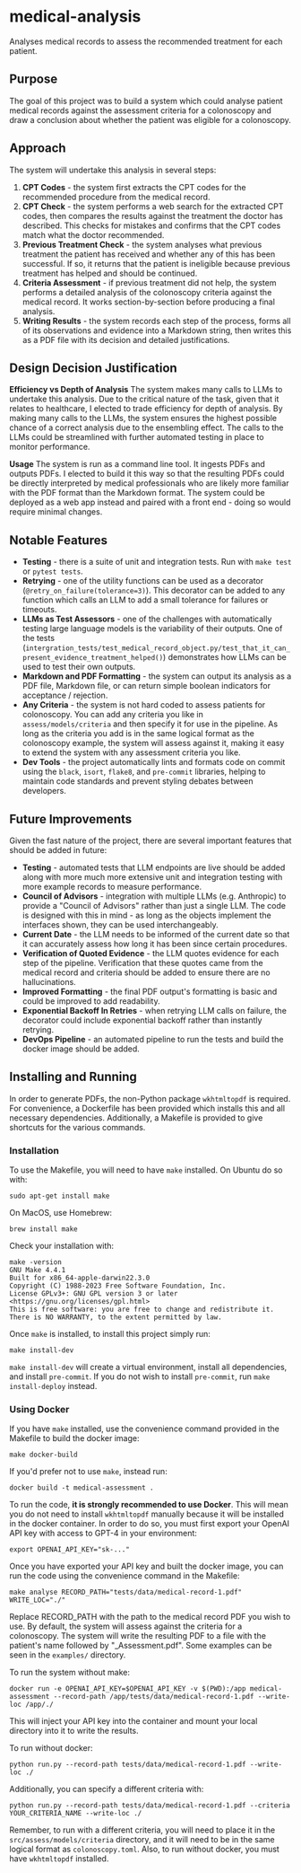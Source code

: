 # medical-analysis
Analyses medical records to assess the recommended treatment for each patient.

## Purpose
The goal of this project was to build a system which could analyse patient medical records against the assessment criteria for a colonoscopy and draw a conclusion about whether the patient was eligible for a colonoscopy.

## Approach
The system will undertake this analysis in several steps:
1. **CPT Codes** - the system first extracts the CPT codes for the recommended procedure from the medical record.
2. **CPT Check** - the system performs a web search for the extracted CPT codes, then compares the results against the treatment the doctor has described. This checks for mistakes and confirms that the CPT codes match what the doctor recommended.
3. **Previous Treatment Check** - the system analyses what previous treatment the patient has received and whether any of this has been successful. If so, it returns that the patient is ineligible because previous treatment has helped and should be continued.
4. **Criteria Assessment** - if previous treatment did not help, the system performs a detailed analysis of the colonoscopy criteria against the medical record. It works section-by-section before producing a final analysis.
5. **Writing Results** - the system records each step of the process, forms all of its observations and evidence into a Markdown string, then writes this as a PDF file with its decision and detailed justifications.

## Design Decision Justification
**Efficiency vs Depth of Analysis** The system makes many calls to LLMs to undertake this analysis. Due to the critical nature of the task, given that it relates to healthcare, I elected to trade efficiency for depth of analysis. By making many calls to the LLMs, the system ensures the highest possible chance of a correct analysis due to the ensembling effect. The calls to the LLMs could be streamlined with further automated testing in place to monitor performance.

**Usage** The system is run as a command line tool. It ingests PDFs and outputs PDFs. I elected to build it this way so that the resulting PDFs could be directly interpreted by medical professionals who are likely more familiar with the PDF format than the Markdown format. The system could be deployed as a web app instead and paired with a front end - doing so would require minimal changes.

## Notable Features
* **Testing** - there is a suite of unit and integration tests. Run with `make test` or `pytest tests`.
* **Retrying** - one of the utility functions can be used as a decorator (`@retry_on_failure(tolerance=3)`). This decorator can be added to any function which calls an LLM to add a small tolerance for failures or timeouts.
* **LLMs as Test Assessors** - one of the challenges with automatically testing large language models is the variability of their outputs. One of the tests (`intergration_tests/test_medical_record_object.py/test_that_it_can_present_evidence_treatment_helped()`) demonstrates how LLMs can be used to test their own outputs.
* **Markdown and PDF Formatting** - the system can output its analysis as a PDF file, Markdown file, or can return simple boolean indicators for acceptance / rejection.
* **Any Criteria** - the system is not hard coded to assess patients for colonoscopy. You can add any criteria you like in `assess/models/criteria` and then specify it for use in the pipeline. As long as the criteria you add is in the same logical format as the colonoscopy example, the system will assess against it, making it easy to extend the system with any assessment criteria you like.
* **Dev Tools** - the project automatically lints and formats code on commit using the `black`, `isort`, `flake8`, and `pre-commit` libraries, helping to maintain code standards and prevent styling debates between developers.

## Future Improvements
Given the fast nature of the project, there are several important features that should be added in future:
* **Testing** - automated tests that LLM endpoints are live should be added along with more much more extensive unit and integration testing with more example records to measure performance.
* **Council of Advisors** - integration with multiple LLMs (e.g. Anthropic) to provide a "Council of Advisors" rather than just a single LLM. The code is designed with this in mind - as long as the objects implement the interfaces shown, they can be used interchangeably.
* **Current Date** - the LLM needs to be informed of the current date so that it can accurately assess how long it has been since certain procedures.
* **Verification of Quoted Evidence** - the LLM quotes evidence for each step of the pipeline. Verification that these quotes came from the medical record and criteria should be added to ensure there are no hallucinations.
* **Improved Formatting** - the final PDF output's formatting is basic and could be improved to add readability.
* **Exponential Backoff In Retries** - when retrying LLM calls on failure, the decorator could include exponential backoff rather than instantly retrying.
* **DevOps Pipeline** - an automated pipeline to run the tests and build the docker image should be added.

## Installing and Running
In order to generate PDFs, the non-Python package `wkhtmltopdf` is required. For convenience, a Dockerfile has been provided which installs this and all necessary dependencies. Additionally, a Makefile is provided to give shortcuts for the various commands.

### Installation
To use the Makefile, you will need to have `make` installed. On Ubuntu do so with:
```commandline
sudo apt-get install make
```
On MacOS, use Homebrew:
```commandline
brew install make
```
Check your installation with:
```commandline
make -version
GNU Make 4.4.1
Built for x86_64-apple-darwin22.3.0
Copyright (C) 1988-2023 Free Software Foundation, Inc.
License GPLv3+: GNU GPL version 3 or later <https://gnu.org/licenses/gpl.html>
This is free software: you are free to change and redistribute it.
There is NO WARRANTY, to the extent permitted by law.
```
Once `make` is installed, to install this project simply run:
```commandline
make install-dev
```
`make install-dev` will create a virtual environment, install all dependencies, and install `pre-commit`. If you do not wish to install `pre-commit`, run `make install-deploy` instead.

### Using Docker
If you have `make` installed, use the convenience command provided in the Makefile to build the docker image:
```commandline
make docker-build
```

If you'd prefer not to use `make`, instead run:
```commandline
docker build -t medical-assessment .
```

To run the code, **it is strongly recommended to use Docker**. This will mean you do not need to install `wkhtmltopdf` manually because it will be installed in the docker container. In order to do so, you must first export your OpenAI API key with access to GPT-4 in your environment:
```commandline
export OPENAI_API_KEY="sk-..."
```

Once you have exported your API key and built the docker image, you can run the code using the convenience command in the Makefile:
```commandline
make analyse RECORD_PATH="tests/data/medical-record-1.pdf" WRITE_LOC="./"
```

Replace RECORD_PATH with the path to the medical record PDF you wish to use. By default, the system will assess against the criteria for a colonoscopy. The system will write the resulting PDF to a file with the patient's name followed by "_Assessment.pdf". Some examples can be seen in the `examples/` directory.

To run the system without make:
```commandline
docker run -e OPENAI_API_KEY=$OPENAI_API_KEY -v $(PWD):/app medical-assessment --record-path /app/tests/data/medical-record-1.pdf --write-loc /app/./
```

This will inject your API key into the container and mount your local directory into it to write the results.

To run without docker:
```commandline
python run.py --record-path tests/data/medical-record-1.pdf --write-loc ./
```

Additionally, you can specify a different criteria with:
```commandline
python run.py --record-path tests/data/medical-record-1.pdf --criteria YOUR_CRITERIA_NAME --write-loc ./
```

Remember, to run with a different criteria, you will need to place it in the `src/assess/models/criteria` directory, and it will need to be in the same logical format as `colonoscopy.toml`. Also, to run without docker, you must have `wkhtmltopdf` installed.
